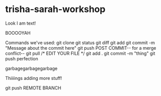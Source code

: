 trisha-sarah-workshop
=====================
Look I am text!

 BOOOOYAH

Commands we've used:
git clone
git status
git diff
git add 
git commit -m "Message about the commit here"
git push
POST COMMIT-- for a merge conflict--
git pull 
/* EDIT YOUR FILE */
git add .
git commit -m "thing"
git push
perfection


garbagegarbagegarbage


Thiiiings
adding more stuff!

git push REMOTE BRANCH

